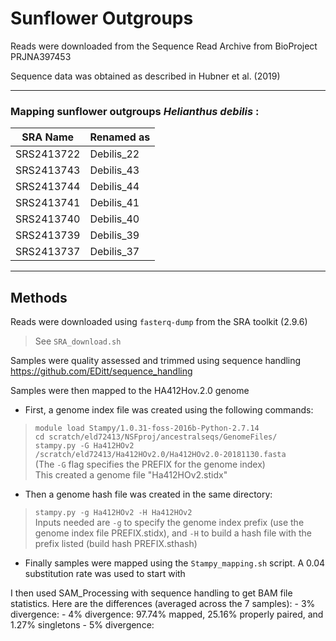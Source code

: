 # Sunflower Outgroups

Reads were downloaded from the Sequence Read Archive from BioProject PRJNA397453

Sequence data was obtained as described in Hubner et al. (2019)

---

### Mapping sunflower outgroups _Helianthus debilis_ :

| SRA Name  | Renamed as |
|-----------| ---------- |
|SRS2413722 | Debilis_22 |
|SRS2413743 | Debilis_43 |
|SRS2413744 | Debilis_44 |
|SRS2413741 | Debilis_41 |
|SRS2413740 | Debilis_40 |
|SRS2413739 | Debilis_39 |
|SRS2413737 | Debilis_37 |

---

## Methods

Reads were downloaded using `fasterq-dump` from the SRA toolkit (2.9.6)
> See `SRA_download.sh`

Samples were quality assessed and trimmed using sequence handling https://github.com/EDitt/sequence_handling

Samples were then mapped to the HA412Hov.2.0 genome
- First, a genome index file was created using the following commands:
> `module load Stampy/1.0.31-foss-2016b-Python-2.7.14`  
`cd scratch/eld72413/NSFproj/ancestralseqs/GenomeFiles/`  
`stampy.py -G Ha412HOv2 /scratch/eld72413/Ha412HOv2.0/Ha412HOv2.0-20181130.fasta`  
(The `-G` flag specifies the PREFIX for the genome index)  
This created a genome file "Ha412HOv2.stidx"  
- Then a genome hash file was created in the same directory:  
> `stampy.py -g Ha412HOv2 -H Ha412HOv2`   
>Inputs needed are `-g` to specify the genome index prefix (use the genome index file PREFIX.stidx),
and `-H` to build a hash file with the prefix listed (build hash PREFIX.sthash)
- Finally samples were mapped using the `Stampy_mapping.sh` script. A 0.04 substitution rate was used to start with

I then used SAM_Processing with sequence handling to get BAM file statistics. Here are the differences (averaged across the 7 samples):
	- 3% divergence:
	- 4% divergence: 97.74% mapped, 25.16% properly paired, and 1.27% singletons
	- 5% divergence: 